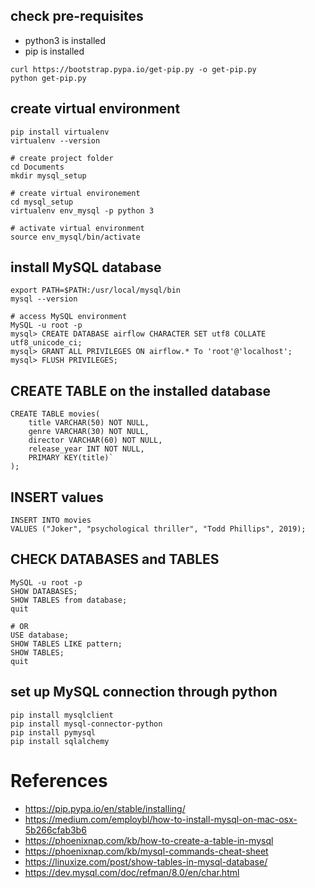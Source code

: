 
## check pre-requisites
* python3 is installed 
* pip is installed

```
curl https://bootstrap.pypa.io/get-pip.py -o get-pip.py
python get-pip.py
```

## create virtual environment
```
pip install virtualenv
virtualenv --version

# create project folder
cd Documents
mkdir mysql_setup

# create virtual environement
cd mysql_setup
virtualenv env_mysql -p python 3

# activate virtual environment
source env_mysql/bin/activate
```

## install MySQL database
```
export PATH=$PATH:/usr/local/mysql/bin
mysql --version

# access MySQL environment
MySQL -u root -p
mysql> CREATE DATABASE airflow CHARACTER SET utf8 COLLATE utf8_unicode_ci;
mysql> GRANT ALL PRIVILEGES ON airflow.* To 'root'@'localhost';
mysql> FLUSH PRIVILEGES;
```

## CREATE TABLE on the installed database

```
CREATE TABLE movies(
    title VARCHAR(50) NOT NULL,
    genre VARCHAR(30) NOT NULL,
    director VARCHAR(60) NOT NULL,
    release_year INT NOT NULL,
    PRIMARY KEY(title)`
);
```

## INSERT values 
```
INSERT INTO movies 
VALUES ("Joker", "psychological thriller", "Todd Phillips", 2019);
```

## CHECK DATABASES and TABLES
```
MySQL -u root -p
SHOW DATABASES;
SHOW TABLES from database;
quit

# OR
USE database;
SHOW TABLES LIKE pattern;
SHOW TABLES;
quit
```

## set up MySQL connection through python
```
pip install mysqlclient
pip install mysql-connector-python
pip install pymysql
pip install sqlalchemy
```


# References 
* https://pip.pypa.io/en/stable/installing/
* https://medium.com/employbl/how-to-install-mysql-on-mac-osx-5b266cfab3b6
* https://phoenixnap.com/kb/how-to-create-a-table-in-mysql
* https://phoenixnap.com/kb/mysql-commands-cheat-sheet
* https://linuxize.com/post/show-tables-in-mysql-database/
* https://dev.mysql.com/doc/refman/8.0/en/char.html

